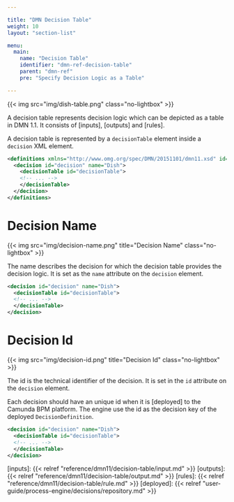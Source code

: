 ```yaml
---

title: "DMN Decision Table"
weight: 10
layout: "section-list"

menu:
  main:
    name: "Decision Table"
    identifier: "dmn-ref-decision-table"
    parent: "dmn-ref"
    pre: "Specify Decision Logic as a Table"

---
```


{{< img src="img/dish-table.png" class="no-lightbox" >}}
<script type="text/javascript" src="./img/map.js"></script>

A decision table represents decision logic which can be depicted as a table in
DMN 1.1. It consists of [inputs], [outputs] and [rules].

A decision table is represented by a `decisionTable` element inside a
`decision` XML element.

```xml
<definitions xmlns="http://www.omg.org/spec/DMN/20151101/dmn11.xsd" id="definitions" name="definitions" namespace="http://camunda.org/schema/1.0/dmn">
  <decision id="decision" name="Dish">
    <decisionTable id="decisionTable">
    <!-- ... -->
    </decisionTable>
  </decision>
</definitions>
```

# Decision Name

{{< img src="img/decision-name.png" title="Decision Name" class="no-lightbox" >}}

The name describes the decision for which the decision table provides the
decision logic. It is set as the `name` attribute on the `decision` element.

```xml
<decision id="decision" name="Dish">
  <decisionTable id="decisionTable">
  <!-- ... -->
  </decisionTable>
</decision>
```

# Decision Id

{{< img src="img/decision-id.png" title="Decision Id" class="no-lightbox" >}}

The id is the technical identifier of the decision. It is set in the `id`
attribute on the `decision` element.

Each decision should have an unique id when it is [deployed] to the Camunda BPM
platform. The engine use the id as the decision key of the deployed
`DecisionDefinition`.

```xml
<decision id="decision" name="Dish">
  <decisionTable id="decisionTable">
  <!-- ... -->
  </decisionTable>
</decision>
```


[inputs]: {{< relref "reference/dmn11/decision-table/input.md" >}}
[outputs]: {{< relref "reference/dmn11/decision-table/output.md" >}}
[rules]: {{< relref "reference/dmn11/decision-table/rule.md" >}}
[deployed]: {{< relref "user-guide/process-engine/decisions/repository.md" >}}
